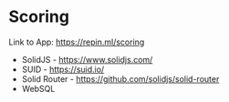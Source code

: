 # Scoring

Link to App: https://repin.ml/scoring

- SolidJS - https://www.solidjs.com/
- SUID - https://suid.io/
- Solid Router - https://github.com/solidjs/solid-router
- WebSQL


